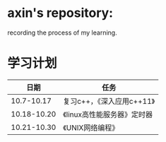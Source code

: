 # axin's repository:
recording the process of my learning.

# **学习计划**

日期 | 任务
---- | -----
10.7-10.17 | 复习c++，《深入应用c++11》
10.18-10.20 | 《linux高性能服务器》定时器
10.21-10.30 | 《UNIX网络编程》

